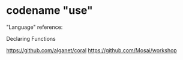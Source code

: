 codename "use"
==============

"Language" reference:

Declaring Functions

https://github.com/alganet/coral
https://github.com/Mosai/workshop